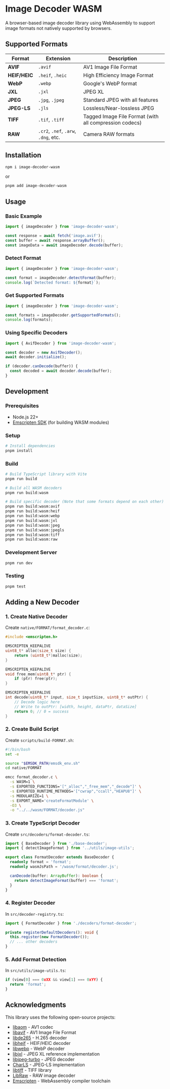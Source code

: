 # Image Decoder WASM

A browser-based image decoder library using WebAssembly to support image formats not natively supported by browsers.

## Supported Formats

| Format | Extension | Description |
|--------|-----------|-------------|
| **AVIF** | `.avif` | AV1 Image File Format |
| **HEIF/HEIC** | `.heif`, `.heic` | High Efficiency Image Format |
| **WebP** | `.webp` | Google's WebP format |
| **JXL** | `.jxl` | JPEG XL |
| **JPEG** | `.jpg`, `.jpeg` | Standard JPEG with all features |
| **JPEG-LS** | `.jls` | Lossless/Near-lossless JPEG |
| **TIFF** | `.tif`, `.tiff` | Tagged Image File Format (with all compression codecs) |
| **RAW** | `.cr2`, `.nef`, `.arw`, `.dng`, etc. |  Camera RAW formats |

## Installation

```bash
npm i image-decoder-wasm
```

or

```bash
pnpm add image-decoder-wasm
```

## Usage

### Basic Example

```typescript
import { imageDecoder } from 'image-decoder-wasm';

const response = await fetch('image.avif');
const buffer = await response.arrayBuffer();
const imageData = await imageDecoder.decode(buffer);
```

### Detect Format

```typescript
import { imageDecoder } from 'image-decoder-wasm';

const format = imageDecoder.detectFormat(buffer);
console.log(`Detected format: ${format}`);
```

### Get Supported Formats

```typescript
import { imageDecoder } from 'image-decoder-wasm';

const formats = imageDecoder.getSupportedFormats();
console.log(formats);
```

### Using Specific Decoders

```typescript
import { AvifDecoder } from 'image-decoder-wasm';

const decoder = new AvifDecoder();
await decoder.initialize();

if (decoder.canDecode(buffer)) {
  const decoded = await decoder.decode(buffer);
}
```

## Development

### Prerequisites

- Node.js 22+
- [Emscripten SDK](https://emscripten.org/docs/getting_started/downloads.html) (for building WASM modules)

### Setup

```bash
# Install dependencies
pnpm install
```

### Build

```bash
# Build TypeScript library with Vite
pnpm run build

# Build all WASM decoders
pnpm run build:wasm

# Build specific decoder (Note that some formats depend on each other)
pnpm run build:wasm:avif
pnpm run build:wasm:heif
pnpm run build:wasm:webp
pnpm run build:wasm:jxl
pnpm run build:wasm:jpeg
pnpm run build:wasm:jpegls
pnpm run build:wasm:tiff
pnpm run build:wasm:raw
```

### Development Server

```bash
pnpm run dev
```

### Testing

```bash
pnpm test
```

## Adding a New Decoder

### 1. Create Native Decoder

Create `native/FORMAT/format_decoder.c`:

```c
#include <emscripten.h>

EMSCRIPTEN_KEEPALIVE
uint8_t* alloc(size_t size) {
    return (uint8_t*)malloc(size);
}

EMSCRIPTEN_KEEPALIVE
void free_mem(uint8_t* ptr) {
    if (ptr) free(ptr);
}

EMSCRIPTEN_KEEPALIVE
int decode(uint8_t* input, size_t inputSize, uint8_t* outPtr) {
    // Decode logic here
    // Write to outPtr: [width, height, dataPtr, dataSize]
    return 0; // 0 = success
}
```

### 2. Create Build Script

Create `scripts/build-FORMAT.sh`:

```bash
#!/bin/bash
set -e

source "$EMSDK_PATH/emsdk_env.sh"
cd native/FORMAT

emcc format_decoder.c \
  -s WASM=1 \
  -s EXPORTED_FUNCTIONS='["_alloc","_free_mem","_decode"]' \
  -s EXPORTED_RUNTIME_METHODS='["cwrap","ccall","HEAPU8"]' \
  -s MODULARIZE=1 \
  -s EXPORT_NAME='createFormatModule' \
  -O3 \
  -o "../../wasm/FORMAT/decoder.js"
```

### 3. Create TypeScript Decoder

Create `src/decoders/format-decoder.ts`:

```typescript
import { BaseDecoder } from './base-decoder';
import { detectImageFormat } from '../utils/image-utils';

export class FormatDecoder extends BaseDecoder {
  readonly format = 'format';
  readonly wasmJsPath = '/wasm/format/decoder.js';

  canDecode(buffer: ArrayBuffer): boolean {
    return detectImageFormat(buffer) === 'format';
  }
}
```

### 4. Register Decoder

In `src/decoder-registry.ts`:

```typescript
import { FormatDecoder } from './decoders/format-decoder';

private registerDefaultDecoders(): void {
  this.register(new FormatDecoder());
  // ... other decoders
}
```

### 5. Add Format Detection

In `src/utils/image-utils.ts`:

```typescript
if (view[0] === 0xXX && view[1] === 0xYY) {
  return 'format';
}
```

## Acknowledgments

This library uses the following open-source projects:

- [libaom](https://aomedia.googlesource.com/aom/) - AV1 codec
- [libavif](https://github.com/AOMedia/avif) - AV1 Image File Format
- [libde265](https://github.com/strukturag/libde265) - H.265 decoder
- [libheif](https://github.com/strukturag/libheif) - HEIF/HEIC decoder
- [libwebp](https://chromium.googlesource.com/webm/libwebp) - WebP decoder
- [libjxl](https://github.com/libjxl/libjxl) - JPEG XL reference implementation
- [libjpeg-turbo](https://libjpeg-turbo.org/) - JPEG decoder
- [CharLS](https://github.com/team-charls/charls) - JPEG-LS implementation
- [libtiff](https://libtiff.gitlab.io/libtiff/) - TIFF library
- [LibRaw](https://www.libraw.org/) - RAW image decoder
- [Emscripten](https://emscripten.org/) - WebAssembly compiler toolchain
